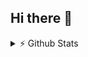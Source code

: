 ## Hi there 👋

<details>
  <summary>⚡ Github Stats</summary>

  <img align="left" alt="codeSTACKr's Github Stats" src="http://test-pink-two-75.vercel.app/api?username=Alex793x&show_icons=true&hide_border=true" />

</details>

<!--
**Alex793x/Alex793x** is a ✨ _special_ ✨ repository because its `README.md` (this file) appears on your GitHub profile.

Here are some ideas to get you started:



- 🔭 I’m currently working on ...
- 🌱 I’m currently learning ...
- 👯 I’m looking to collaborate on ...
- 🤔 I’m looking for help with ...
- 💬 Ask me about ...
- 📫 How to reach me: ...
- 😄 Pronouns: ...
- ⚡ Fun fact: ...
-->
